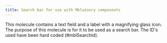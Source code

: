 ```yaml
---
title: Search bar for use with Mblazonry components
---
```


This molecule contains a text field and a label with a magnifying glass icon. The purpose of this molecule is for it to be used as a search bar. The ID's used have been hard coded (#mblSearchId).